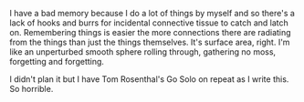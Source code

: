 I have a bad memory because I do a lot of things by myself and so there's a lack of hooks and burrs for incidental connective tissue to catch and latch on. Remembering things is easier the more connections there are radiating from the things than just the things themselves. It's surface area, right. I'm like an unperturbed smooth sphere rolling through, gathering no moss, forgetting and forgetting.

I didn't plan it but I have Tom Rosenthal's Go Solo on repeat as I write this. So horrible.
